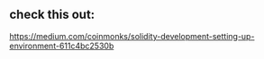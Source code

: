 check this out:
---
https://medium.com/coinmonks/solidity-development-setting-up-environment-611c4bc2530b